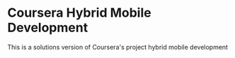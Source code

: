 # Coursera Hybrid Mobile Development

This is a solutions version of Coursera's project hybrid mobile development
